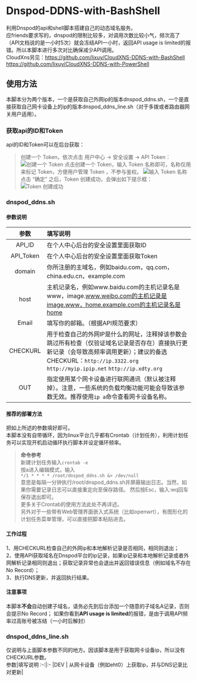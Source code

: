 # Dnspod-DDNS-with-BashShell
利用Dnspod的api和shell脚本搭建自己的动态域名服务。  
应friends要求写的，dnspod的限制比较多，对调用次数比较小气，频次高了（API文档说的是一小时5次）就会冻结API一小时，返回API usage is limited的报错。所以本脚本进行多次对比确保减少API调用。  
CloudXns另见：https://github.com/lixuy/CloudXNS-DDNS-with-BashShell  
https://github.com/lixuy/CloudXNS-DDNS-with-PowerShell  
## 使用方法
本脚本分为两个版本，一个是获取自己外网ip的版本dnspod_ddns.sh，一个是直接获取自己网卡设备上的ip的版本dnspod_ddns_line.sh（对于多拨或者路由器网关用户适用）。
### 获取api的ID和Token
api的ID和Token可以在后台获取：  
>创建一个 Token，依次点击 用户中心 -> 安全设置 -> API Token：
![创建一个 Token](https://support.dnspod.cn/Uploads/api-tokens-1.png)
>点击创建一个 Token，输入 Token 名称即可，名称仅用来标记 Token，方便用户管理 Token ，不参与鉴权。
![输入 Token 名称](https://support.dnspod.cn/Uploads/api-tokens-2.png)     
>点击 “确定” 之后，Token 创建成功，会弹出如下提示框：
![Token 创建成功](https://support.dnspod.cn/Uploads/api-tokens-3.png)
### dnspod_ddns.sh
#### 参数说明  
参数|填写说明
:-:|:-
|API_ID | 在个人中心后台的安全设置里面获取ID|
API_Token|在个人中心后台的安全设置里面获取Token
domain| 你所注册的主域名，例如baidu.com，qq.com，china.edu.cn，example.com
host|主机记录名，例如www.baidu.com的主机记录名是www，image.www.weibo.com的主机记录是image.www，home.example.com的主机记录名是home
Email|填写你的邮箱。（根据API规范要求）
CHECKURL|用于检查自己的外网IP是什么的网址，注释掉该参数会跳过所有检查（仅验证域名记录是否存在）直接执行更新记录（会导致高频率调用更新）；建议的备选CHECKURL：```http://ip.3322.org``` ```http://myip.ipip.net``` ```http://ip.xdty.org```
OUT|指定使用某个网卡设备进行联网通讯（默认被注释掉）。注意，一些系统的负载均衡功能可能会导致该参数无效。推荐使用```ip a```命令查看网卡设备名称。
#### 推荐的部署方法
把如上所述的参数填好即可。  
本脚本没有自带循环，因为linux平台几乎都有Crontab（计划任务），利用计划任务可以实现开机启动循环执行脚本并设定循环频率。  
>**命令参考**  
新建计划任务输入```crontab -e```  
按a进入编辑模式，输入   
 ```*/1 * * * * /root/dnspod_ddns.sh &> /dev/null```  
意思是每隔一分钟执行/root/dnspod_ddns.sh并屏蔽输出日志。当然，如果你需要记录日志可以直接重定向至保存路径。 
然后按Esc，输入:wq回车保存退出即可。  
更多关于Crontab的使用方法此处不再详述。  
另外对于一些带有Web管理界面嵌入式系统（比如openwrt），有图形化的计划任务菜单管理，可以直接把脚本粘贴进去。

#### 工作过程
1、用CHECKURL检查自己的外网ip和本地解析记录是否相同，相同则退出；  
2、使用API获取域名在Dnspod平台的ip记录，如果ip记录和本地解析记录或者外网解析记录相同则退出；获取记录异常也会退出并返回错误信息（例如域名不存在No Record）；  
3、执行DNS更新，并返回执行结果。
#### 注意事项
本脚本**不会**自动创建子域名，请务必先到后台添加一个随意的子域名A记录，否则会提示No Record；
如果你看到**API usage is limited**的报错，是由于调用API频率过高账号被冻结（一小时后解封）

### dnspod_ddns_line.sh
仅说明与上面脚本参数不同的地方。因该脚本是用于获取网卡设备ip，所以没有CHECKURL参数。  
参数|填写说明
:-:|:-
|DEV | 从网卡设备（例如eht0）上获取ip，并与DNS记录比对更新|
